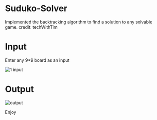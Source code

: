 # Suduko-Solver
Implemented the backtracking algorithm to find a solution to any solvable game. credit: techWithTim

# Input
Enter any 9*9 board as an input 

![1 input](https://user-images.githubusercontent.com/67188835/216513097-185c9691-4a49-436c-8ca2-05245fe80cae.PNG)

# Output

![output](https://user-images.githubusercontent.com/67188835/216513133-0b7e9f0c-165c-4d89-9e47-cd7166208dbf.PNG)

Enjoy
